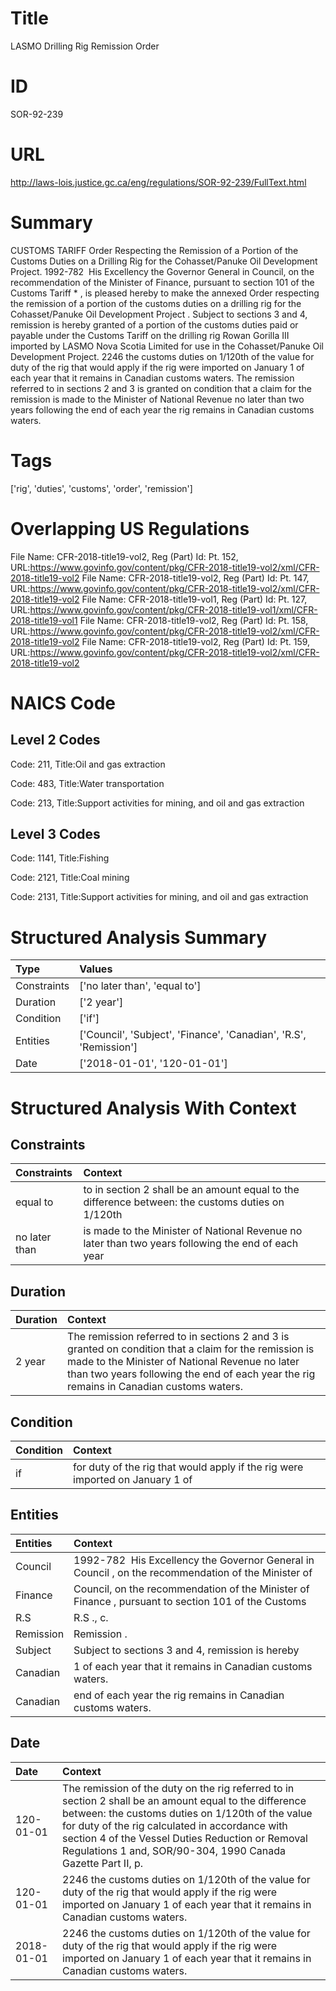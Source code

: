 # Title
LASMO Drilling Rig Remission Order


# ID
SOR-92-239

# URL
http://laws-lois.justice.gc.ca/eng/regulations/SOR-92-239/FullText.html


# Summary
CUSTOMS TARIFF Order Respecting the Remission of a Portion of the Customs Duties on a Drilling Rig for the Cohasset/Panuke Oil Development Project.
1992-782  His Excellency the Governor General in Council, on the recommendation of the Minister of Finance, pursuant to section 101 of the  Customs Tariff * , is pleased hereby to make the annexed  Order respecting the remission of a portion of the customs duties on a drilling rig for the Cohasset/Panuke Oil Development Project .
Subject to sections 3 and 4, remission is hereby granted of a portion of the customs duties paid or payable under the  Customs Tariff  on the drilling rig Rowan Gorilla III imported by LASMO Nova Scotia Limited for use in the Cohasset/Panuke Oil Development Project.
2246 the customs duties on 1/120th of the value for duty of the rig that would apply if the rig were imported on January 1 of each year that it remains in Canadian customs waters.
The remission referred to in sections 2 and 3 is granted on condition that a claim for the remission is made to the Minister of National Revenue no later than two years following the end of each year the rig remains in Canadian customs waters.


# Tags
['rig', 'duties', 'customs', 'order', 'remission']


# Overlapping US Regulations
File Name: CFR-2018-title19-vol2, Reg (Part) Id: Pt. 152, URL:https://www.govinfo.gov/content/pkg/CFR-2018-title19-vol2/xml/CFR-2018-title19-vol2
File Name: CFR-2018-title19-vol2, Reg (Part) Id: Pt. 147, URL:https://www.govinfo.gov/content/pkg/CFR-2018-title19-vol2/xml/CFR-2018-title19-vol2
File Name: CFR-2018-title19-vol1, Reg (Part) Id: Pt. 127, URL:https://www.govinfo.gov/content/pkg/CFR-2018-title19-vol1/xml/CFR-2018-title19-vol1
File Name: CFR-2018-title19-vol2, Reg (Part) Id: Pt. 158, URL:https://www.govinfo.gov/content/pkg/CFR-2018-title19-vol2/xml/CFR-2018-title19-vol2
File Name: CFR-2018-title19-vol2, Reg (Part) Id: Pt. 159, URL:https://www.govinfo.gov/content/pkg/CFR-2018-title19-vol2/xml/CFR-2018-title19-vol2



# NAICS Code
## Level 2 Codes
Code: 211, Title:Oil and gas extraction

Code: 483, Title:Water transportation

Code: 213, Title:Support activities for mining, and oil and gas extraction




## Level 3 Codes
Code: 1141, Title:Fishing

Code: 2121, Title:Coal mining

Code: 2131, Title:Support activities for mining, and oil and gas extraction







# Structured Analysis Summary
| Type        | Values                                                            |
|:------------|:------------------------------------------------------------------|
| Constraints | ['no later than', 'equal to']                                     |
| Duration    | ['2 year']                                                        |
| Condition   | ['if']                                                            |
| Entities    | ['Council', 'Subject', 'Finance', 'Canadian', 'R.S', 'Remission'] |
| Date        | ['2018-01-01', '120-01-01']                                       |


# Structured Analysis With Context
 


## Constraints
| Constraints   | Context                                                                                            |
|:--------------|:---------------------------------------------------------------------------------------------------|
| equal to      | to in section 2 shall be an amount equal to the difference between: the customs duties on 1/120th  |
| no later than | is made to the Minister of National Revenue no later than two years following the end of each year |


## Duration
| Duration   | Context                                                                                                                                                                                                                                             |
|:-----------|:----------------------------------------------------------------------------------------------------------------------------------------------------------------------------------------------------------------------------------------------------|
| 2 year     | The remission referred to in sections 2 and 3 is granted on condition that a claim for the remission is made to the Minister of National Revenue no later than two years following the end of each year the rig remains in Canadian customs waters. |


## Condition
| Condition   | Context                                                                       |
|:------------|:------------------------------------------------------------------------------|
| if          | for duty of the rig that would apply if the rig were imported on January 1 of |


## Entities
| Entities   | Context                                                                                              |
|:-----------|:-----------------------------------------------------------------------------------------------------|
| Council    | 1992-782  His Excellency the Governor General in  Council , on the recommendation of the Minister of |
| Finance    | Council, on the recommendation of the Minister of Finance , pursuant to section 101 of the Customs   |
| R.S        | R.S ., c.                                                                                            |
| Remission  | Remission .                                                                                          |
| Subject    | Subject to sections 3 and 4, remission is hereby                                                     |
| Canadian   | 1 of each year that it remains in Canadian  customs waters.                                          |
| Canadian   | end of each year the rig remains in Canadian  customs waters.                                        |


## Date
| Date       | Context                                                                                                                                                                                                                                                                                                                               |
|:-----------|:--------------------------------------------------------------------------------------------------------------------------------------------------------------------------------------------------------------------------------------------------------------------------------------------------------------------------------------|
| 120-01-01  | The remission of the duty on the rig referred to in section 2 shall be an amount equal to the difference between: the customs duties on 1/120th of the value for duty of the rig calculated in accordance with section 4 of the  Vessel Duties Reduction or Removal Regulations 1  and, SOR/90-304, 1990  Canada Gazette  Part II, p. |
| 120-01-01  | 2246 the customs duties on 1/120th of the value for duty of the rig that would apply if the rig were imported on January 1 of each year that it remains in Canadian customs waters.                                                                                                                                                   |
| 2018-01-01 | 2246 the customs duties on 1/120th of the value for duty of the rig that would apply if the rig were imported on January 1 of each year that it remains in Canadian customs waters.                                                                                                                                                   |


